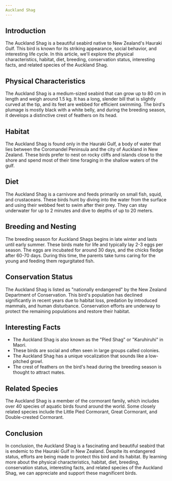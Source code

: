 ```yaml
---
Auckland Shag
---
```



## Introduction

The Auckland Shag is a beautiful seabird native to New Zealand's Hauraki Gulf. This bird is known for its striking appearance, social behavior, and interesting life cycle. In this article, we'll explore the physical characteristics, habitat, diet, breeding, conservation status, interesting facts, and related species of the Auckland Shag.

## Physical Characteristics

The Auckland Shag is a medium-sized seabird that can grow up to 80 cm in length and weigh around 1.5 kg. It has a long, slender bill that is slightly curved at the tip, and its feet are webbed for efficient swimming. The bird's plumage is mostly black with a white belly, and during the breeding season, it develops a distinctive crest of feathers on its head.

## Habitat

The Auckland Shag is found only in the Hauraki Gulf, a body of water that lies between the Coromandel Peninsula and the city of Auckland in New Zealand. These birds prefer to nest on rocky cliffs and islands close to the shore and spend most of their time foraging in the shallow waters of the gulf.

## Diet

The Auckland Shag is a carnivore and feeds primarily on small fish, squid, and crustaceans. These birds hunt by diving into the water from the surface and using their webbed feet to swim after their prey. They can stay underwater for up to 2 minutes and dive to depths of up to 20 meters.

## Breeding and Nesting

The breeding season for Auckland Shags begins in late winter and lasts until early summer. These birds mate for life and typically lay 2-3 eggs per season. The eggs are incubated for around 30 days, and the chicks fledge after 60-70 days. During this time, the parents take turns caring for the young and feeding them regurgitated fish.

## Conservation Status

The Auckland Shag is listed as "nationally endangered" by the New Zealand Department of Conservation. This bird's population has declined significantly in recent years due to habitat loss, predation by introduced mammals, and human disturbance. Conservation efforts are underway to protect the remaining populations and restore their habitat.

## Interesting Facts

-   The Auckland Shag is also known as the "Pied Shag" or "Karuhiruhi" in Maori.
-   These birds are social and often seen in large groups called colonies.
-   The Auckland Shag has a unique vocalization that sounds like a low-pitched growl.
-   The crest of feathers on the bird's head during the breeding season is thought to attract mates.

## Related Species

The Auckland Shag is a member of the cormorant family, which includes over 40 species of aquatic birds found around the world. Some closely related species include the Little Pied Cormorant, Great Cormorant, and Double-crested Cormorant.

## Conclusion

In conclusion, the Auckland Shag is a fascinating and beautiful seabird that is endemic to the Hauraki Gulf in New Zealand. Despite its endangered status, efforts are being made to protect this bird and its habitat. By learning more about the physical characteristics, habitat, diet, breeding, conservation status, interesting facts, and related species of the Auckland Shag, we can appreciate and support these magnificent birds.
